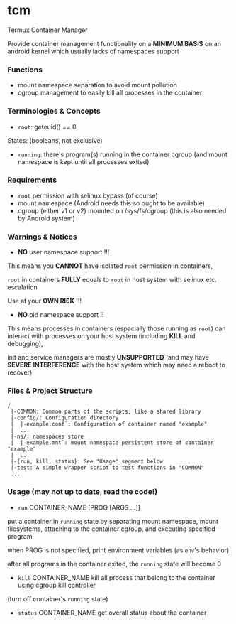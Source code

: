 # tcm

Termux Container Manager

Provide container management functionality on a **MINIMUM BASIS**
on an android kernel which usually lacks of namespaces support

### Functions

- mount namespace separation to avoid mount pollution
- cgroup management to easily kill all processes in the container

### Terminologies & Concepts

- `root`: geteuid() == 0

States: (booleans, not exclusive)
- `running`: there's program(s) running in the container cgroup
(and mount namespace is kept until all processes exited)

### Requirements

- `root` permission with selinux bypass (of course)
- mount namespace (Android needs this so ought to be available)
- cgroup (either v1 or v2) mounted on /sys/fs/cgroup
 (this is also needed by Android system)

### Warnings & Notices

- **NO** user namespace support !!!

This means you **CANNOT** have isolated `root` permission in containers,

`root` in containers **FULLY** equals to `root` in host system with selinux etc. escalation

Use at your **OWN RISK** !!!

- **NO** pid namespace support !!

This means processes in containers (espacially those running as `root`) can interact with processes on your host system (including **KILL** and debugging),

init and service managers are mostly **UNSUPPORTED** (and may have **SEVERE INTERFERENCE** with the host system which may need a reboot to recover)

### Files & Project Structure

```
/
 |-COMMON: Common parts of the scripts, like a shared library
 |-config/: Configuration directory
 |  |-example.conf`: Configuration of container named "example"
 |  ...
 |-ns/: namespaces store
 |  |-example.mnt`: mount namespace persistent store of container "example"
 |  ...
 |-{run, kill, status}: See "Usage" segment below
 |-test: A simple wrapper script to test functions in "COMMON"
 ...
```

### Usage (may not up to date, read the code!)

- `run` CONTAINER_NAME [PROG [ARGS ...]]

put a container in `running` state
by separating mount namespace, mount filesystems,
attaching to the container cgroup, and executing specified program

when PROG is not specified, print environment variables (as `env`'s behavior)

after all programs in the container exited, the `running` state will become 0

- `kill` CONTAINER_NAME
kill all process that belong to the container using cgroup kill controller

(turn off container's `running` state)

- `status` CONTAINER_NAME
get overall status about the container
